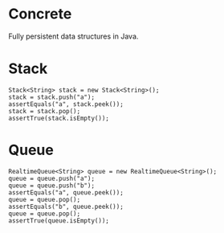 Concrete
========

Fully persistent data structures in Java.


Stack
======

    Stack<String> stack = new Stack<String>();
    stack = stack.push("a");
    assertEquals("a", stack.peek());
    stack = stack.pop();
    assertTrue(stack.isEmpty());


Queue
======

    RealtimeQueue<String> queue = new RealtimeQueue<String>();
    queue = queue.push("a");
    queue = queue.push("b");
    assertEquals("a", queue.peek());
    queue = queue.pop();
    assertEquals("b", queue.peek());
    queue = queue.pop();
    assertTrue(queue.isEmpty());